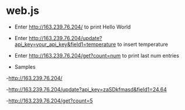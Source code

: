 # web.js
* Enter http://163.239.76.204/ to print Hello World

* Enter http://163.239.76.204/update?api_key=your_api_key&field1=temperature to insert temperature

* Enter http://163.239.76.204/get?count=num to print last num entries

* Samples

-http://163.239.76.204/

-http://163.239.76.204/update?api_key=zaSDkfmasd&field1=24.64

-http://163.239.76.204/get?count=5
